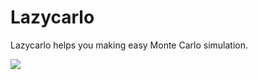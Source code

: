 # Lazycarlo

Lazycarlo helps you making easy Monte Carlo simulation.

<img src="https://github.com/slrbl/lazycarlo/edit/master/poster.png"/>
